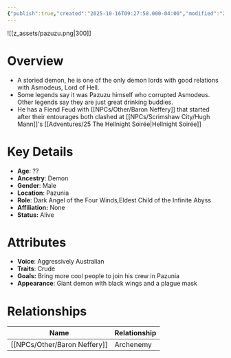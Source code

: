 ```yaml
---
{"publish":true,"created":"2025-10-16T09:27:58.000-04:00","modified":"2025-10-16T13:57:54.179-04:00","published":"2025-10-16T13:57:54.179-04:00","cssclasses":"","Age":"??","Ancestry":["Demon"],"Gender":"Male","Location":["Pazunia"],"Role":["Dark Angel of the Four Winds","Eldest Child of the Infinite Abyss"],"Affiliation":["None"],"Appearances":["[[25 The Hellnight Soirée|The Hellnight Soirée]]"],"Status":"Alive"}
---
```


![[z_assets/pazuzu.png|300]]

# Overview
- A storied demon, he is one of the only demon lords with good relations with Asmodeus, Lord of Hell.
- Some legends say it was Pazuzu himself who corrupted Asmodeus. Other legends say they are just great drinking buddies.
- He has a Fiend Feud with [[NPCs/Other/Baron Neffery]] that started after their entourages both clashed at [[NPCs/Scrimshaw City/Hugh Mann]]'s [[Adventures/25 The Hellnight Soirée\|Hellnight Soirée]]

# Key Details
- **Age**: ??
- **Ancestry**: Demon
- **Gender**: Male
- **Location**: Pazunia
- **Role**: Dark Angel of the Four Winds,Eldest Child of the Infinite Abyss
- **Affiliation:** None
- **Status:** Alive

# Attributes
- **Voice**: Aggressively Australian
- **Traits**: Crude
- **Goals:** Bring more cool people to join his crew in Pazunia
- **Appearance**: Giant demon with black wings and a plague mask

# Relationships

| Name              | Relationship |
| ----------------- | ------------ |
| [[NPCs/Other/Baron Neffery]] | Archenemy    |

